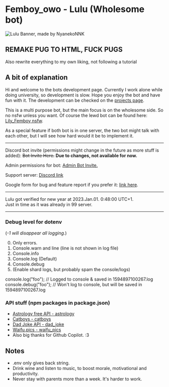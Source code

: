 # Femboy_owo - Lulu (Wholesome bot)

![Lulu Banner, made by NyanekoNNK](https://user-images.githubusercontent.com/53056204/227460767-b133569e-82b8-46cf-b761-8a6c8b83ea7b.png)

## REMAKE PUG TO HTML, FUCK PUGS

Also rewrite everything to my own liking, not following a tutorial

## A bit of explanation

Hi and welcome to the bots development page. Currently I work alone while doing university, so development is slow. Hope you enjoy the bot and have fun with it.
The development can be checked on the [projects page](https://github.com/users/DiamondCoder02/projects/2).

This is a multi purpose bot, but the main focus is on the wholesome side. So no nsfw unless you want. Of course the lewd bot can be found here: [Lily_Femboy nsfw](https://github.com/DiamondCoder02/Lily_Femboy).

As a special feature if both bot is in one server, the two bot might talk with each other, but I will see how hard would it be to implement it.

---

Discord bot invite (permissions might change in the future as more stuff is added): ~~Bot Invite Here.~~
**Due to changes, not available for now.**

Admin permissions for bot: [Admin Bot Invite.](https://discord.com/oauth2/authorize?client_id=963362899160612954&permissions=8&scope=applications.commands%20bot)

Support server: [Discord link](https://discord.gg/DcQS9mNEUh)

Google form for bug and feature report if you prefer it: [link here](https://forms.gle/ebD1edtbir2gDgAn9).

---

Lulu got verified for new year at 2023.Jan.01. 0:48:00 UTC+1. \
Just in time as it was already in 99 server.

---

### Debug level for dotenv

(*-1 will disappear all logging.*)

0. Only errors.
1. Console.warn and line (line is not shown in log file)
2. Console.info
3. Console.log (Default)
4. Console.debug
5. (Enable shard logs, but probably spam the console/logs)

console.log("foo"); // Logged to console & saved in 1594897100267.log \
console.debug("foo"); // Won't log to console, but will be saved in 1594897100267.log

### API stuff (npm packages in package.json)

- [Astrology free API - astrology](https://ohmanda.com/api/horoscope)
- [Catboys - catboys](https://catboys.com/api)
- [Dad Joke API - dad_joke](https://icanhazdadjoke.com/)
- [Waifu.pics - waifu_pics](https://waifu.pics/)
- Also big thanks for Github Copilot. :3

## Notes

- .env only gives back string.
- Drink wine and listen to music, to boost morale, motivational and productivity.
- Never stay with parents more than a week. It's harder to work.
